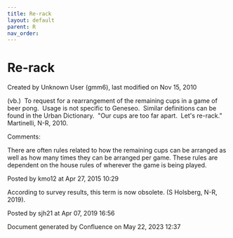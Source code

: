 ```yaml
---
title: Re-rack
layout: default
parent: R
nav_order:
---
```


# Re-rack

Created by  Unknown User (gmm6), last modified on Nov 15, 2010

(vb.)  To request for a rearrangement of the remaining cups in a game of beer pong.  Usage is not specific to Geneseo.  Similar definitions can be found in the Urban Dictionary.  &quot;Our cups are too far apart.  Let's re-rack.&quot;  Martinelli, N-R, 2010.

Comments:

There are often rules related to how the remaining cups can be arranged as well as how many times they can be arranged per game. These rules are dependent on the house rules of wherever the game is being played.

Posted by kmo12 at Apr 27, 2015 10:29

According to survey results, this term is now obsolete. (S Holsberg, N-R, 2019).

Posted by sjh21 at Apr 07, 2019 16:56

Document generated by Confluence on May 22, 2023 12:37


